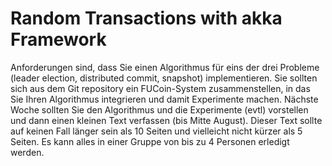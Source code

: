 # Random Transactions with akka Framework

Anforderungen sind, dass Sie einen Algorithmus für eins der drei
Probleme (leader election, distributed commit, snapshot) implementieren.
Sie sollten sich aus dem Git repository ein FUCoin-System
zusammenstellen, in das Sie Ihren Algorithmus integrieren und damit
Experimente machen. Nächste Woche sollten Sie den Algorithmus und die
Experimente (evtl) vorstellen und dann einen kleinen Text verfassen (bis
Mitte August). Dieser Text sollte auf keinen Fall länger sein als 10
Seiten und vielleicht nicht kürzer als 5 Seiten. Es kann alles in einer
Gruppe von bis zu 4 Personen erledigt werden.
